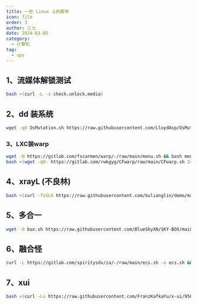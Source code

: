 ```yaml
---
title: 一些 Linux 上的脚本
icon: file
order: 3
author: 三七
date: 2024-03-05
category:
  - 计算机
tag:
  - vps
---
```


<!-- more --> 

## 1、流媒体解锁测试

```sh
bash <(curl -L -s check.unlock.media)
```



## 2、dd 装系统

```sh
wget -qO OsMutation.sh https://raw.githubusercontent.com/LloydAsp/OsMutation/main/OsMutation.sh && chmod u+x OsMutation.sh && ./OsMutation.sh
```



### 3、LXC装warp

```sh
wget -N https://gitlab.com/fscarmen/warp/-/raw/main/menu.sh && bash menu.sh 4
bash <(wget -qO- https://gitlab.com/rwkgyg/CFwarp/raw/main/CFwarp.sh 2> /dev/null)
```



## 4、xrayL (不良林)

```sh
bash <(curl -fsSLk https://raw.githubusercontent.com/bulianglin/demo/main/xrayL.sh) vmess
```

## 5、多合一

```sh
wget -O box.sh https://raw.githubusercontent.com/BlueSkyXN/SKY-BOX/main/box.sh && chmod +x box.sh && clear && ./box.sh
```

## 6、融合怪

```sh
curl -L https://gitlab.com/spiritysdx/za/-/raw/main/ecs.sh -o ecs.sh && chmod +x ecs.sh && bash ecs.sh
```

## 7、xui

```sh
bash <(curl -Ls https://raw.githubusercontent.com/FranzKafkaYu/x-ui/956bf85bbac978d56c0e319c5fac2d6db7df9564/install.sh) 0.3.4.4
```

 